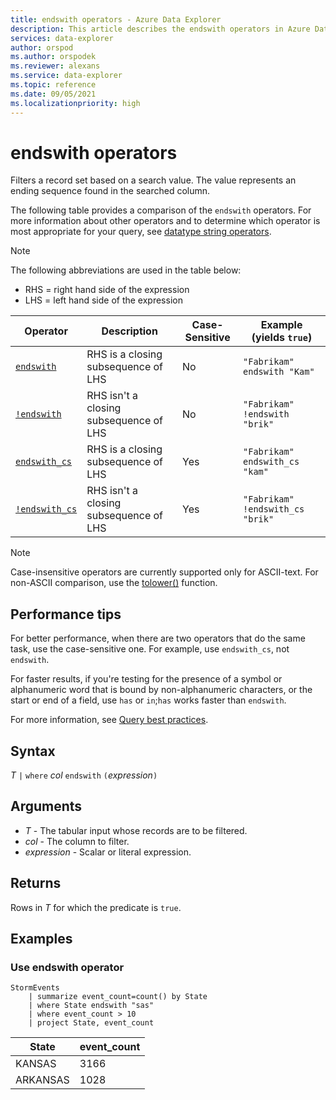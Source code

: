 ```yaml
---
title: endswith operators - Azure Data Explorer
description: This article describes the endswith operators in Azure Data Explorer.
services: data-explorer
author: orspod
ms.author: orspodek
ms.reviewer: alexans
ms.service: data-explorer
ms.topic: reference
ms.date: 09/05/2021
ms.localizationpriority: high
---
```

# endswith operators

Filters a record set based on a search value. The value represents an ending sequence found in the searched column.

The following table provides a comparison of the `endswith` operators. For more information about other operators and to determine which operator is most appropriate for your query, see [datatype string operators](datatypes-string-operators.md).

> [!NOTE]
> The following abbreviations are used in the table below:
>
> * RHS = right hand side of the expression
> * LHS = left hand side of the expression

|Operator   |Description   |Case-Sensitive  |Example (yields `true`)  |
|-----------|--------------|----------------|-------------------------|
|[`endswith`](endswith-operator.md) |RHS is a closing subsequence of LHS |No |`"Fabrikam" endswith "Kam"`|
|[`!endswith`](not-endswith-operator.md) |RHS isn't a closing subsequence of LHS |No |`"Fabrikam" !endswith "brik"`|
|[`endswith_cs`](endswith-cs-operator.md) |RHS is a closing subsequence of LHS |Yes |`"Fabrikam" endswith_cs "kam"`|
|[`!endswith_cs`](not-endswith-cs-operator.md) |RHS isn't a closing subsequence of LHS |Yes |`"Fabrikam" !endswith_cs "brik"`|

> [!NOTE]
> Case-insensitive operators are currently supported only for ASCII-text. For non-ASCII comparison, use the [tolower()](tolowerfunction.md) function.

## Performance tips

For better performance, when there are two operators that do the same task, use the case-sensitive one.
For example, use `endswith_cs`, not `endswith`.

For faster results, if you're testing for the presence of a symbol or alphanumeric word that is bound by non-alphanumeric characters, or the start or end of a field, use `has` or `in`;`has` works faster than `endswith`. 

For more information, see [Query best practices](best-practices.md).

## Syntax

*T* `|` `where` *col* `endswith` `(`*expression*`)`   

## Arguments

* *T* - The tabular input whose records are to be filtered.
* *col* - The column to filter.
* *expression* - Scalar or literal expression.

## Returns

Rows in *T* for which the predicate is `true`.

## Examples  

### Use endswith operator

<!-- csl: https://help.kusto.windows.net/Samples -->
```kusto
StormEvents
    | summarize event_count=count() by State
    | where State endswith "sas"
    | where event_count > 10
    | project State, event_count
```

|State|event_count|
|-----|-----------|
|KANSAS|3166|
|ARKANSAS|1028|